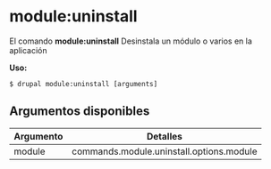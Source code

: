 # module:uninstall
El comando **module:uninstall** Desinstala un módulo o varios en la aplicación

**Uso:**
```
$ drupal module:uninstall [arguments] 
```


## Argumentos disponibles
Argumento | Detalles
---------|-------------
module | commands.module.uninstall.options.module
